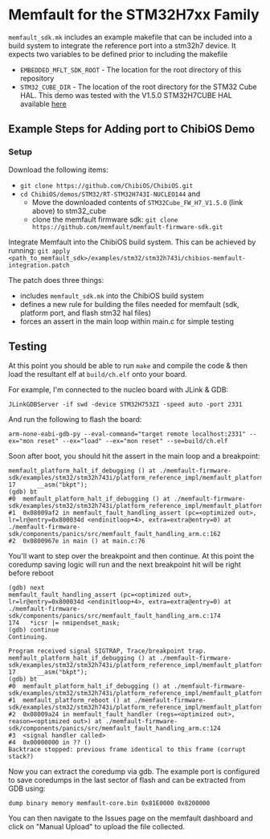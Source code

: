 # Memfault for the STM32H7xx Family

`memfault_sdk.mk` includes an example makefile that can be included into a build
system to integrate the reference port into a stm32h7 device. It expects two
variables to be defined prior to including the makefile

- `EMBEDDED_MFLT_SDK_ROOT` - The location for the root directory of this
  repository
- `STM32_CUBE_DIR` - The location of the root directory for the STM32 Cube HAL.
  This demo was tested with the V1.5.0 STM32H7CUBE HAL available
  [here](https://www.st.com/content/st_com/en/products/embedded-software/mcu-mpu-embedded-software/stm32-embedded-software/stm32cube-mcu-mpu-packages/stm32cubeh7.html#overview)

## Example Steps for Adding port to ChibiOS Demo

### Setup

Download the following items:

- `git clone https://github.com/ChibiOS/ChibiOS.git`
- `cd ChibiOS/demos/STM32/RT-STM32H743I-NUCLEO144` and
  - Move the downloaded contents of `STM32Cube_FW_H7_V1.5.0` (link above) to
    stm32_cube
  - clone the memfault firmware sdk:
    `git clone https://github.com/memfault/memfault-firmware-sdk.git`

Integrate Memfault into the ChibiOS build system. This can be achieved by
running:
`git apply <path_to_memfault_sdk>/examples/stm32/stm32h743i/chibios-memfault-integration.patch`

The patch does three things:

- includes `memfault_sdk.mk` into the ChibiOS build system
- defines a new rule for building the files needed for memfault (sdk, platform
  port, and flash stm32 hal files)
- forces an assert in the main loop within main.c for simple testing

## Testing

At this point you should be able to run `make` and compile the code & then load
the resultant elf at `build/ch.elf` onto your board.

For example, I'm connected to the nucleo board with JLink & GDB:

`JLinkGDBServer -if swd -device STM32H753ZI -speed auto -port 2331`

And run the following to flash the board:

`arm-none-eabi-gdb-py --eval-command="target remote localhost:2331" --ex="mon reset" --ex="load" --ex="mon reset" --se=build/ch.elf`

Soon after boot, you should hit the assert in the main loop and a breakpoint:

```
memfault_platform_halt_if_debugging () at ./memfault-firmware-sdk/examples/stm32/stm32h743i/platform_reference_impl/memfault_platform_core.c:17
17      __asm("bkpt");
(gdb) bt
#0  memfault_platform_halt_if_debugging () at ./memfault-firmware-sdk/examples/stm32/stm32h743i/platform_reference_impl/memfault_platform_core.c:17
#1  0x08009af2 in memfault_fault_handling_assert (pc=<optimized out>, lr=lr@entry=0x800034d <endinitloop+4>, extra=extra@entry=0) at ./memfault-firmware-sdk/components/panics/src/memfault_fault_handling_arm.c:162
#2  0x0800967e in main () at main.c:76
```

You'll want to step over the breakpoint and then continue. At this point the
coredump saving logic will run and the next breakpoint hit will be right before
reboot

```
(gdb) next
memfault_fault_handling_assert (pc=<optimized out>, lr=lr@entry=0x800034d <endinitloop+4>, extra=extra@entry=0) at ./memfault-firmware-sdk/components/panics/src/memfault_fault_handling_arm.c:174
174   *icsr |= nmipendset_mask;
(gdb) continue
Continuing.

Program received signal SIGTRAP, Trace/breakpoint trap.
memfault_platform_halt_if_debugging () at ./memfault-firmware-sdk/examples/stm32/stm32h743i/platform_reference_impl/memfault_platform_core.c:17
17      __asm("bkpt");
(gdb) bt
#0  memfault_platform_halt_if_debugging () at ./memfault-firmware-sdk/examples/stm32/stm32h743i/platform_reference_impl/memfault_platform_core.c:17
#1  memfault_platform_reboot () at ./memfault-firmware-sdk/examples/stm32/stm32h743i/platform_reference_impl/memfault_platform_core.c:22
#2  0x08009a24 in memfault_fault_handler (regs=<optimized out>, reason=<optimized out>) at ./memfault-firmware-sdk/components/panics/src/memfault_fault_handling_arm.c:124
#3  <signal handler called>
#4  0x00000000 in ?? ()
Backtrace stopped: previous frame identical to this frame (corrupt stack?)
```

Now you can extract the coredump via gdb. The example port is configured to save
coredumps in the last sector of flash and can be extracted from GDB using:

`dump binary memory memfault-core.bin 0x81E0000 0x8200000`

You can then navigate to the Issues page on the memfault dashboard and click on
"Manual Upload" to upload the file collected.
